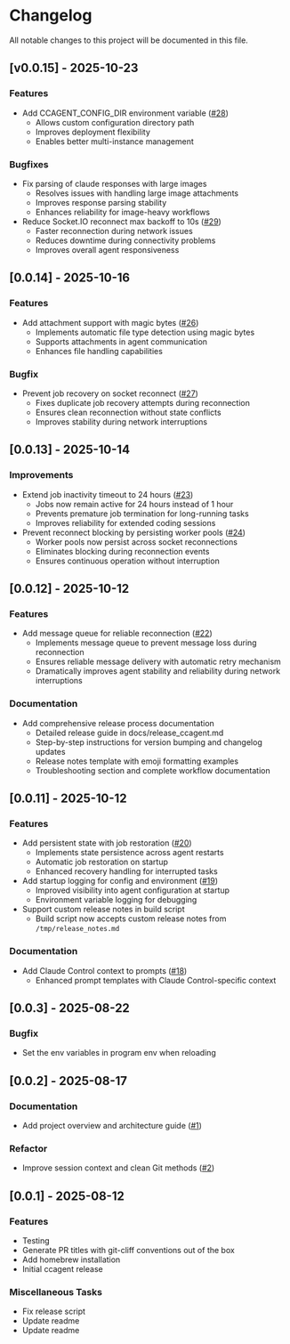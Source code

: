 # Changelog

All notable changes to this project will be documented in this file.

## [v0.0.15] - 2025-10-23

### Features

- Add CCAGENT_CONFIG_DIR environment variable ([#28](https://github.com/presmihaylov/ccagent/pull/28))
  - Allows custom configuration directory path
  - Improves deployment flexibility
  - Enables better multi-instance management

### Bugfixes

- Fix parsing of claude responses with large images
  - Resolves issues with handling large image attachments
  - Improves response parsing stability
  - Enhances reliability for image-heavy workflows
- Reduce Socket.IO reconnect max backoff to 10s ([#29](https://github.com/presmihaylov/ccagent/pull/29))
  - Faster reconnection during network issues
  - Reduces downtime during connectivity problems
  - Improves overall agent responsiveness

## [0.0.14] - 2025-10-16

### Features

- Add attachment support with magic bytes ([#26](https://github.com/presmihaylov/ccagent/pull/26))
  - Implements automatic file type detection using magic bytes
  - Supports attachments in agent communication
  - Enhances file handling capabilities

### Bugfix

- Prevent job recovery on socket reconnect ([#27](https://github.com/presmihaylov/ccagent/pull/27))
  - Fixes duplicate job recovery attempts during reconnection
  - Ensures clean reconnection without state conflicts
  - Improves stability during network interruptions

## [0.0.13] - 2025-10-14

### Improvements

- Extend job inactivity timeout to 24 hours ([#23](https://github.com/presmihaylov/ccagent/pull/23))
  - Jobs now remain active for 24 hours instead of 1 hour
  - Prevents premature job termination for long-running tasks
  - Improves reliability for extended coding sessions
- Prevent reconnect blocking by persisting worker pools ([#24](https://github.com/presmihaylov/ccagent/pull/24))
  - Worker pools now persist across socket reconnections
  - Eliminates blocking during reconnection events
  - Ensures continuous operation without interruption

## [0.0.12] - 2025-10-12

### Features

- Add message queue for reliable reconnection ([#22](https://github.com/presmihaylov/ccagent/pull/22))
  - Implements message queue to prevent message loss during reconnection
  - Ensures reliable message delivery with automatic retry mechanism
  - Dramatically improves agent stability and reliability during network interruptions

### Documentation

- Add comprehensive release process documentation
  - Detailed release guide in docs/release_ccagent.md
  - Step-by-step instructions for version bumping and changelog updates
  - Release notes template with emoji formatting examples
  - Troubleshooting section and complete workflow documentation

## [0.0.11] - 2025-10-12

### Features

- Add persistent state with job restoration ([#20](https://github.com/presmihaylov/ccagent/pull/20))
  - Implements state persistence across agent restarts
  - Automatic job restoration on startup
  - Enhanced recovery handling for interrupted tasks
- Add startup logging for config and environment ([#19](https://github.com/presmihaylov/ccagent/pull/19))
  - Improved visibility into agent configuration at startup
  - Environment variable logging for debugging
- Support custom release notes in build script
  - Build script now accepts custom release notes from `/tmp/release_notes.md`

### Documentation

- Add Claude Control context to prompts ([#18](https://github.com/presmihaylov/ccagent/pull/18))
  - Enhanced prompt templates with Claude Control-specific context

## [0.0.3] - 2025-08-22

### Bugfix

- Set the env variables in program env when reloading

## [0.0.2] - 2025-08-17

### Documentation

- Add project overview and architecture guide ([#1](https://github.com/your-org/ccagent/issues/1))

### Refactor

- Improve session context and clean Git methods ([#2](https://github.com/your-org/ccagent/issues/2))

## [0.0.1] - 2025-08-12

### Features

- Testing
- Generate PR titles with git-cliff conventions out of the box
- Add homebrew installation
- Initial ccagent release

### Miscellaneous Tasks

- Fix release script
- Update readme
- Update readme

<!-- generated by git-cliff -->

